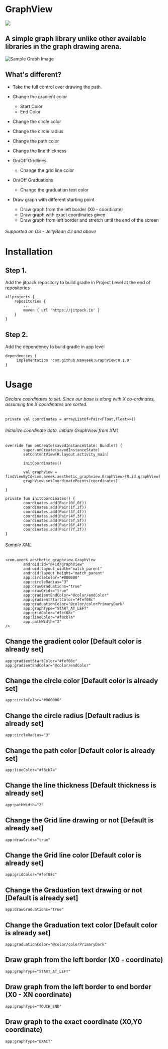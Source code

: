# GraphView
[![](https://jitpack.io/v/NsAveek/GraphView.svg)](https://jitpack.io/#NsAveek/GraphView)
## A simple graph library unlike other available libraries in the graph drawing arena. 

![Sample Graph Image](https://github.com/NsAveek/GraphView/blob/master/app/src/main/res/drawable/sample_graph.png)

## What's different?
* Take the full control over drawing the path. 
* Change the gradient color 
  * Start Color
  * End Color
* Change the circle color
* Change the circle radius

* Change the path color
* Change the line thickness
* On/Off Gridlines
  * Change the grid line color
* On/Off Graduations
  * Change the graduation text color
* Draw graph with different starting point
  * Draw graph from the left border (X0 - coordinate)
  * Draw graph with exact coordinates given
  * Draw graph from left border and stretch until the end of the screen

###### Supported on OS - JellyBean 4.1 and above 

# Installation

## Step 1. 
Add the jitpack repository to build.gradle in Project Level at the end of repositories
```
allprojects {
	repositories {
		...
		maven { url 'https://jitpack.io' }
	}
}
```
## Step 2. 
Add the dependency to build.gradle in app level

```
dependencies {
	 implementation 'com.github.NsAveek:GraphView:0.1.0'
}
```
# Usage

###### Declare coordinates to set. Since our base is along with X co-ordinates, assuming the X coordinates are sorted.
```
private val coordinates = arrayListOf<Pair<Float,Float>>()

```
###### Initialize coordinate data. Initiate GraphView from XML
```
override fun onCreate(savedInstanceState: Bundle?) {
        super.onCreate(savedInstanceState)
        setContentView(R.layout.activity_main)

        initCoordinates()

        val graphView = findViewById<com.aveek.aesthetic_graphview.GraphView>(R.id.graphView)
        graphView.setCoordinatePoints(coordinates)
        
}

private fun initCoordinates() {
        coordinates.add(Pair(0f,0f))
        coordinates.add(Pair(1f,2f))
        coordinates.add(Pair(3f,4f))
        coordinates.add(Pair(4f,3f))
        coordinates.add(Pair(5f,5f))
        coordinates.add(Pair(6f,4f))
        coordinates.add(Pair(7f,2f))
}

```
###### Sample XML 
```
<com.aveek.aesthetic_graphview.GraphView
        android:id="@+id/graphView"
        android:layout_width="match_parent"
        android:layout_height="match_parent"
        app:circleColor="#000000"
        app:circleRadius="3"
        app:drawGraduations="true"
        app:drawGrids="true"
        app:gradientEndColor="@color/endColor"
        app:gradientStartColor="#fef08c"
        app:graduationColor="@color/colorPrimaryDark"
        app:graphType="START_AT_LEFT"
        app:gridColor="#fef08c"
        app:lineColor="#f8cb7a"
        app:pathWidth="2"
/>
```

## Change the gradient color [Default color is already set]
```
app:gradientStartColor="#fef08c"
app:gradientEndColor="@color/endColor"

```

## Change the circle color [Default color is already set]
```
app:circleColor="#000000"
```
## Change the circle radius [Default radius is already set]
```
app:circleRadius="3"
```

## Change the path color [Default color is already set]
```
app:lineColor="#f8cb7a"
```

## Change the line thickness [Default thickness is already set]
```
app:pathWidth="2"
```

## Change the Grid line drawing or not [Default is already set]
```
app:drawGrids="true"
```
## Change the Grid line color [Default color is already set]
```
app:gridColor="#fef08c"
```
## Change the Graduation text drawing or not [Default is already set]
```
app:drawGraduations="true"
```

## Change the Graduation text color [Default color is already set]
```
app:graduationColor="@color/colorPrimaryDark"
```
## Draw graph from the left border (X0 - coordinate)

```
app:graphType="START_AT_LEFT"
```
## Draw graph from the left border to end border (X0 - XN coordinate)

```
app:graphType="TOUCH_END"
```

## Draw graph to the exact coordinate (X0,Y0 coordinate)

```
app:graphType="EXACT"
```
